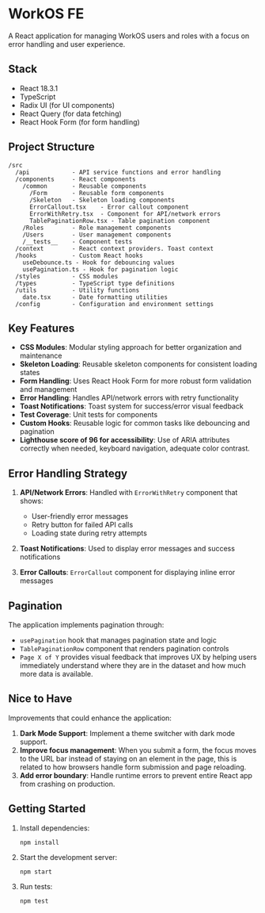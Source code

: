# WorkOS FE

A React application for managing WorkOS users and roles with a focus on error handling and user experience.

## Stack

- React 18.3.1
- TypeScript
- Radix UI (for UI components)
- React Query (for data fetching)
- React Hook Form (for form handling)

## Project Structure

```
/src
  /api            - API service functions and error handling
  /components     - React components
    /common       - Reusable components
      /Form       - Reusable form components
      /Skeleton   - Skeleton loading components
      ErrorCallout.tsx    - Error callout component
      ErrorWithRetry.tsx  - Component for API/network errors
      TablePaginationRow.tsx - Table pagination component
    /Roles        - Role management components
    /Users        - User management components
    /__tests__    - Component tests
  /context        - React context providers. Toast context
  /hooks          - Custom React hooks
    useDebounce.ts - Hook for debouncing values
    usePagination.ts - Hook for pagination logic
  /styles         - CSS modules
  /types          - TypeScript type definitions
  /utils          - Utility functions
    date.tsx      - Date formatting utilities
  /config         - Configuration and environment settings
```

## Key Features

- **CSS Modules**: Modular styling approach for better organization and maintenance
- **Skeleton Loading**: Reusable skeleton components for consistent loading states
- **Form Handling**: Uses React Hook Form for more robust form validation and management
- **Error Handling**: Handles API/network errors with retry functionality
- **Toast Notifications**: Toast system for success/error visual feedback
- **Test Coverage**: Unit tests for components
- **Custom Hooks**: Reusable logic for common tasks like debouncing and pagination
- **Lighthouse score of 96 for accessibility**: Use of ARIA attributes correctly when needed, keyboard navigation, adequate color contrast.

## Error Handling Strategy

1. **API/Network Errors**: Handled with `ErrorWithRetry` component that shows:

   - User-friendly error messages
   - Retry button for failed API calls
   - Loading state during retry attempts

2. **Toast Notifications**: Used to display error messages and success notifications

3. **Error Callouts**: `ErrorCallout` component for displaying inline error messages

## Pagination

The application implements pagination through:

- `usePagination` hook that manages pagination state and logic
- `TablePaginationRow` component that renders pagination controls
- `Page X of Y` provides visual feedback that improves UX by helping users immediately understand where they are in the dataset and how much more data is available.

## Nice to Have

Improvements that could enhance the application:

1. **Dark Mode Support**: Implement a theme switcher with dark mode support.
2. **Improve focus management**: When you submit a form, the focus moves to the URL bar instead of staying on an element in the page, this is related to how browsers handle form submission and page reloading.
3. **Add error boundary**: Handle runtime errors to prevent entire React app from crashing on production.

## Getting Started

1. Install dependencies:

   ```
   npm install
   ```

2. Start the development server:

   ```
   npm start
   ```

3. Run tests:
   ```
   npm test
   ```
